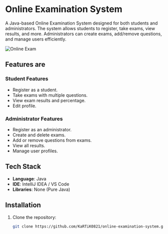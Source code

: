 # Online Examination System

A Java-based Online Examination System designed for both students and administrators. The system allows students to register, take exams, view results, and more. Administrators can create exams, add/remove questions, and manage users efficiently.

![Online Exam](https://via.placeholder.com/800x400?text=Online+Examination+System)  

## Features are

### Student Features
- Register as a student.
- Take exams with multiple questions.
- View exam results and percentage.
- Edit profile.

### Administrator Features
- Register as an administrator.
- Create and delete exams.
- Add or remove questions from exams.
- View all results.
- Manage user profiles.

## Tech Stack
- **Language**: Java
- **IDE**: IntelliJ IDEA / VS Code
- **Libraries**: None (Pure Java)

## Installation

1. Clone the repository:
   ```bash
   git clone https://github.com/KaRTiK0821/online-examination-system.git

